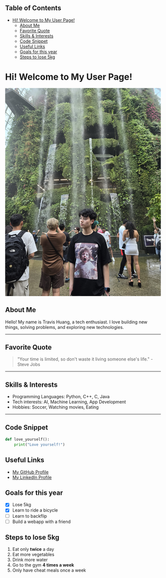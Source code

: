 ## Table of Contents
- [Hi! Welcome to My User Page!](#hi-welcome-to-my-user-page)
  - [About Me](#about-me)
  - [Favorite Quote](#favorite-quote)
  - [Skills \& Interests](#skills--interests)
  - [Code Snippet](#code-snippet)
  - [Useful Links](#useful-links)
  - [Goals for this year](#goals-for-this-year)
  - [Steps to lose 5kg](#steps-to-lose-5kg)

# Hi! Welcome to My User Page! 

![Profile Picture](images/MyProfile.jpg)


## About Me

Hello! My name is Travis Huang, a tech enthusiast. I love building new things, solving problems, and exploring new technologies.

---

## Favorite Quote

> "Your time is limited, so don't waste it living someone else's life." - Steve Jobs

---

## Skills & Interests

- Programming Languages: Python, C++, C, Java
- Tech interests: AI, Machine Learning, App Development
- Hobbies: Soccer, Watching movies, Eating

---

## Code Snippet
```python
def love_yourself():
    print("Love yourself!")
```

## Useful Links
- [My GitHub Profile](https://github.com/travishuang24)
- [My LinkedIn Profile](https://www.linkedin.com/in/travishuang24/)

## Goals for this year
- [x] Lose 5kg
- [x] Learn to ride a bicycle
- [ ] Learn to backflip
- [ ] Build a webapp with a friend
  
## Steps to lose 5kg
1. Eat only **twice** a day
2. Eat more vegetables
3. Drink more water
4. Go to the gym **4 times a week**
5. Only have cheat meals once a week

